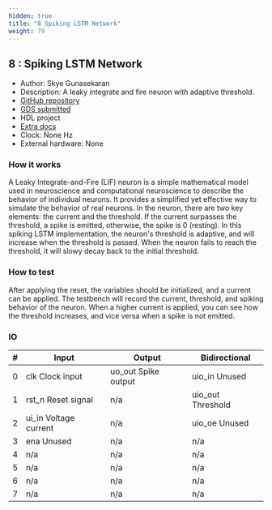 ```yaml
---
hidden: true
title: "8 Spiking LSTM Network"
weight: 79
---
```


## 8 : Spiking LSTM Network

* Author: Skye Gunasekaran
* Description: A leaky integrate and fire neuron with adaptive threshold.
* [GitHub repository](https://github.com/SkyeGunasekaran/TinyTapeout-ECE183)
* [GDS submitted](https://github.com/SkyeGunasekaran/TinyTapeout-ECE183/actions/runs/6747408157)
* HDL project
* [Extra docs](None)
* Clock: None Hz
* External hardware: None



### How it works

A Leaky Integrate-and-Fire (LIF) neuron is a simple mathematical model used in
neuroscience and computational neuroscience to describe the behavior of individual neurons.
It provides a simplified yet effective way to simulate the behavior of real neurons. In the
neuron, there are two key elements: the current and the threshold. If the current surpasses
the threshold, a spike is emitted, otherwise, the spike is 0 (resting). In this spiking LSTM
implementation, the neuron's threshold is adaptive, and will increase when the threshold is
passed. When the neuron fails to reach the threshold, it will slowy decay back to the initial
threshold.


### How to test

After applying the reset, the variables should be initialized, and a current can be applied.
The testbench will record the current, threshold, and spiking behavior of the neuron.
When a higher current is applied, you can see how the threshold increases, and vice versa when
a spike is not emitted.


### IO

| # | Input        | Output       | Bidirectional      |
|---|--------------|--------------| -------------------|
| 0 | clk     Clock input  | uo_out  Spike output | uio_in  Unused |
| 1 | rst_n   Reset signal  | n/a | uio_out Threshold |
| 2 | ui_in   Voltage current  | n/a | uio_oe  Unused |
| 3 | ena     Unused  | n/a | n/a |
| 4 | n/a  | n/a | n/a |
| 5 | n/a  | n/a | n/a |
| 6 | n/a  | n/a | n/a |
| 7 | n/a  | n/a | n/a |
